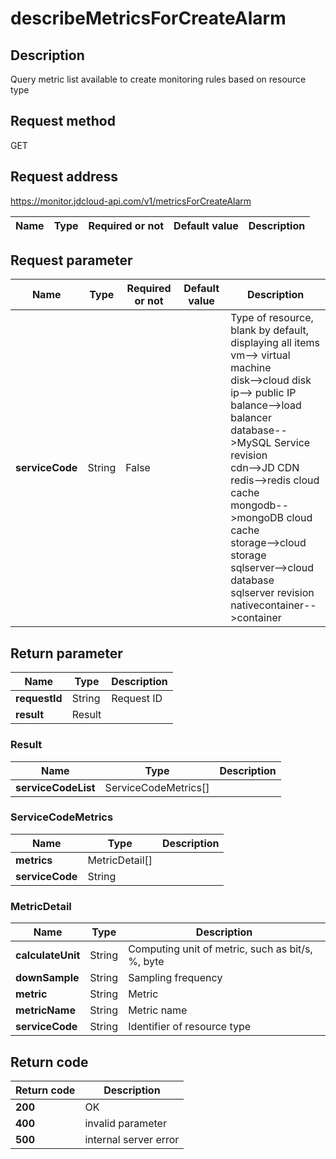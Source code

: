 # describeMetricsForCreateAlarm


## Description
Query metric list available to create monitoring rules based on resource type

## Request method
GET

## Request address
https://monitor.jdcloud-api.com/v1/metricsForCreateAlarm

|Name|Type|Required or not|Default value|Description|
|---|---|---|---|---|

## Request parameter
|Name|Type|Required or not|Default value|Description|
|---|---|---|---|---|
|**serviceCode**|String|False||Type of resource, blank by default, displaying all items<br>vm--> virtual machine<br>disk-->cloud disk<br>ip--> public IP<br>balance-->load balancer<br>database-->MySQL Service revision<br>cdn-->JD CDN<br>redis-->redis cloud cache<br>mongodb-->mongoDB cloud cache<br>storage-->cloud storage<br>sqlserver-->cloud database sqlserver revision <br>nativecontainer-->container<br>|


## Return parameter
|Name|Type|Description|
|---|---|---|
|**requestId**|String|Request ID|
|**result**|Result||


### <a name="Result">Result</a>
|Name|Type|Description|
|---|---|---|
|**serviceCodeList**|ServiceCodeMetrics[]||
### <a name="ServiceCodeMetrics">ServiceCodeMetrics</a>
|Name|Type|Description|
|---|---|---|
|**metrics**|MetricDetail[]||
|**serviceCode**|String||
### <a name="MetricDetail">MetricDetail</a>
|Name|Type|Description|
|---|---|---|
|**calculateUnit**|String|Computing unit of metric, such as bit/s, %, byte|
|**downSample**|String|Sampling frequency|
|**metric**|String|Metric|
|**metricName**|String|Metric name|
|**serviceCode**|String|Identifier of resource type|

## Return code
|Return code|Description|
|---|---|
|**200**|OK|
|**400**|invalid parameter|
|**500**|internal server error|
